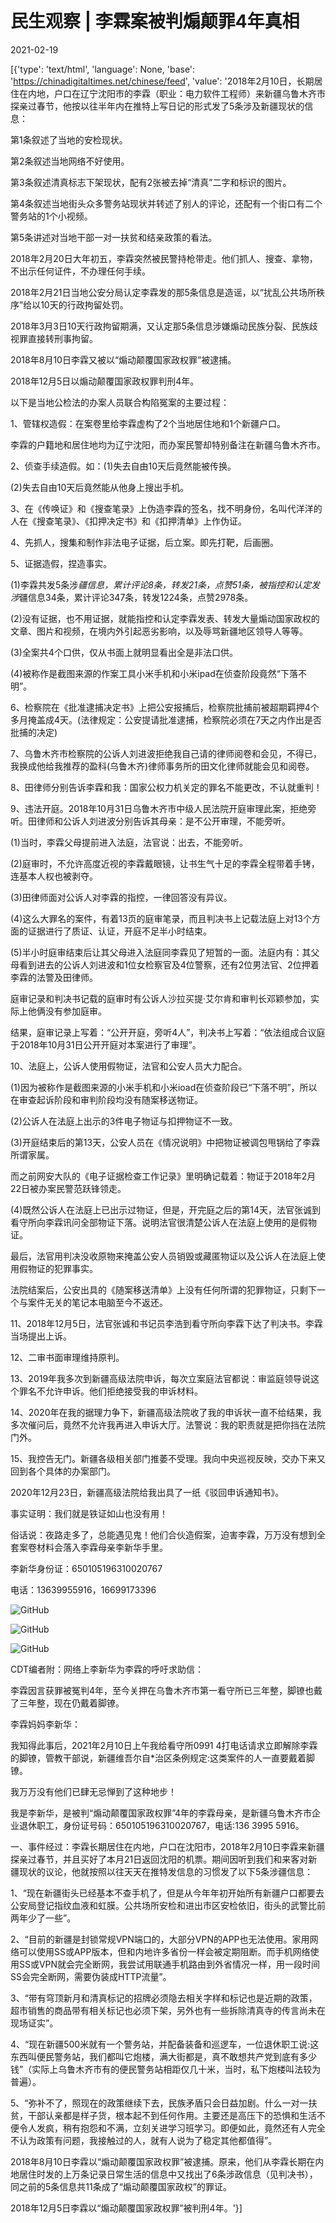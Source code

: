 # 民生观察 | 李霖案被判煽颠罪4年真相

2021-02-19

[{'type': 'text/html', 'language': None, 'base': 'https://chinadigitaltimes.net/chinese/feed', 'value': '2018年2月10日，长期居住在内地，户口在辽宁沈阳市的李霖（职业：电力软件工程师）来新疆乌鲁木齐市探亲过春节，他按以往半年内在推特上写日记的形式发了5条涉及新疆现状的信息：

第1条叙述了当地的安检现状。

第2条叙述当地网络不好使用。

第3条叙述清真标志下架现状，配有2张被去掉“清真”二字和标识的图片。

第4条叙述当地街头众多警务站现状并转述了别人的评论，还配有一个街口有二个警务站的1个小视频。

第5条讲述对当地干部一对一扶贫和结亲政策的看法。

2018年2月20日大年初五，李霖突然被民警持枪带走。他们抓人、搜查、拿物，不出示任何证件，不办理任何手续。

2018年2月21日当地公安分局认定李霖发的那5条信息是造谣，以“扰乱公共场所秩序”给以10天的行政拘留处罚。

2018年3月3日10天行政拘留期满，又认定那5条信息涉嫌煽动民族分裂、民族歧视罪直接转刑事拘留。

2018年8月10日李霖又被以“煽动颠覆国家政权罪”被逮捕。

2018年12月5日以煽动颠覆国家政权罪判刑4年。

以下是当地公检法的办案人员联合构陷冤案的主要过程：

1、管辖权造假：在案卷里给李霖虚构了2个当地居住地和1个新疆户口。

李霖的户籍地和居住地均为辽宁沈阳，而办案民警却特别备注在新疆乌鲁木齐市。

2、侦查手续造假。如：(1)失去自由10天后竟然能被传换。

(2)失去自由10天后竟然能从他身上搜出手机。

3、在《传唤证》和《搜查笔录》上伪造李霖的签名，找不明身份，名叫代洋洋的人在《搜查笔录》、《扣押决定书》和《扣押清单》上作伪证。

4、先抓人，搜集和制作非法电子证据，后立案。即先打靶，后画圈。

5、证据造假，捏造事实。

(1)李霖共发5条涉*疆信息，累计评论8条，转发21条，点赞51条，被指控和认定发涉*疆信息34条，累计评论347条，转发1224条，点赞2978条。

(2)没有证据，也不用证据，就能指控和认定李霖发表、转发大量煽动国家政权的文章、图片和视频，在境内外引起恶劣影响，以及辱骂新疆地区领导人等等。

(3)全案共4个口供，仅从书面上就明显看出全是非法口供。

(4)被称作是截图来源的作案工具小米手机和小米ipad在侦查阶段竟然“下落不明”。

6、检察院在《批准逮捕决定书》上把公安报捕后，检察院批捕前被超期羁押4个多月掩盖成4天。(法律规定：公安提请批准逮捕，检察院必须在7天之内作出是否批捕的决定)

7、乌鲁木齐市检察院的公诉人刘进波拒绝我自己请的律师阅卷和会见，不得已，我换成他给我推荐的盈科(乌鲁木齐)律师事务所的田文化律师就能会见和阅卷。

8、田律师分别告诉李霖和我：国家公权力机关定的罪名不能更改，不认就重判！

9、违法开庭。2018年10月31日乌鲁木齐市中级人民法院开庭审理此案，拒绝旁听。田律师和公诉人刘进波分别告诉其母亲：是不公开审理，不能旁听。

(1)当时，李霖父母提前进入法庭，法官说：出去，不能旁听。

(2)庭审时，不允许高度近视的李霖戴眼镜，让书生气十足的李霖全程带着手铐，连基本人权也被剥夺。

(3)田律师面对公诉人对李霖的指控，一律回答没有异议。

(4)这么大罪名的案件，有着13页的庭审笔录，而且判决书上记载法庭上对13个方面的证据进行了质证、认证，开庭不足半小时结束。

(5)半小时庭审结束后让其父母进入法庭同李霖见了短暂的一面。法庭内有：其父母看到进去的公诉人刘进波和1位女检察官及4位警察，还有2位男法官、2位押着李霖的法警及田律师。

庭审记录和判决书记载的庭审时有公诉人沙拉买提·艾尔肯和审判长邓颖参加，实际上他俩没有参加庭审。

结果，庭审记录上写着：“公开开庭，旁听4人”，判决书上写着：“依法组成合议庭于2018年10月31日公开开庭对本案进行了审理”。

10、法庭上，公诉人使用假物证，法官和公安人员大力配合。

(1)因为被称作是截图来源的小米手机和小米ioad在侦查阶段已“下落不明”，所以在审查起诉阶段和审判阶段均没有随案移送物证。

(2)公诉人在法庭上出示的3件电子物证与扣押物证不一致。

(3)开庭结束后的第13天，公安人员在《情况说明》中把物证被调包甩锅给了李霖所谓家属。

而之前网安大队的《电子证据检查工作记录》里明确记载着：物证于2018年2月22日被办案民警范跃锋领走。

(4)既然公诉人在法庭上已出示过物证，但是，开完庭之后的第14天，法官张诚到看守所向李霖讯问全部物证下落。说明法官很清楚公诉人在法庭上使用的是假物证。

最后，法官用判决没收原物来掩盖公安人员销毁或藏匿物证以及公诉人在法庭上使用假物证的犯罪事实。

法院结案后，公安出具的《随案移送清单》上没有任何所谓的犯罪物证，只剩下一个与案件无关的笔记本电脑至今不返还。

11、2018年12月5日，法官张诚和书记员李浩到看守所向李霖下达了判决书。李霖当场提出上诉。

12、二审书面审理维持原判。

13、2019年我多次到新疆高级法院申诉，每次立案庭法官都说：审监庭领导说这个罪名不允许申诉。他们拒绝接受我的申诉材料。

14、2020年在我的据理力争下，新疆高级法院收了我的申诉状一直不给结果，我多次催问后，竟然不允许我再进入申诉大厅。法警说：我的职责就是把你挡在法院门外。

15、我控告无门。新疆各级相关部门推萎不受理。我向中央巡视反映，交办下来又回到各个具体的办案部门。

2020年12月23日，新疆高级法院给我出具了一纸《驳回申诉通知书》。

事实证明：我们就是铁证如山也没有用！

俗话说：夜路走多了，总能遇见鬼！他们合伙造假案，迫害李霖，万万没有想到全套案卷材料会落入李霖母亲李新华手里。

李新华身份证：650105196310020767

电话：13639955916，16699173396

![GitHub](https://msguancha.com/uploads/allimg/210210/36-2102100JI9239.png)

![GitHub](https://msguancha.com/uploads/allimg/210210/36-2102100JTI05.png)

![GitHub](https://msguancha.com/uploads/allimg/210210/36-2102100J9504X.png)

CDT编者附：网络上李新华为李霖的呼吁求助信：

李霖因言获罪被冤判4年，至今关押在乌鲁木齐市第一看守所已三年整，脚镣也戴了三年整，现在仍戴着脚镣。

李霖妈妈李新华：

我知得此事后，2021年2月10日上午我给看守所0991 4打电话请求立即解除李霖的脚镣，管教干部说，新疆维吾尔自*治区条例规定:这类案件的人一直要戴着脚镣。

我万万没有他们已肆无忌惮到了这种地步！

我是李新华，是被判“煽动颠覆国家政权罪”4年的李霖母亲，是新疆乌鲁木齐市企业退休职工，身份证号码：650105196310020767，电话:136 3995 5916。

一、事件经过：李霖长期居住在内地，户口在沈阳市，2018年2月10日李霖来新疆探亲过春节，并且买好了本月21日返回沈阳的机票。期间因听到我们和来客对新疆现状的议论，他就按照以往天天在推特发信息的习惯发了以下5条涉疆信息：

1、“现在新疆街头已经基本不查手机了，但是从今年年初开始所有新疆户口都要去公安局登记指纹血液和虹膜。公共场所安检和进出市区安检依旧，街头的武警比前两年少了一些”。

2、“目前的新疆是封锁常规VPN端口的，大部分VPN的APP也无法使用。家用网络可以使用SS或APP版本，但和内地许多省份一样会被定期阻断。而手机网络使用SS或VPN就会完全断网，我尝试用联通手机路由到外省情况一样，用一段时间SS会完全断网，需要伪装成HTTP流量”。

3、“带有穹顶新月和清真标记的招牌必须隐去相关字样和标记也是近期的政策，超市销售的商品带有相关标记也必须下架，另外也有一些拆除清真寺的传言尚未在现场证实”。

4、“现在新疆500米就有一个警务站，并配备装备和巡逻车，一位退休职工说:这东西叫便民警务站，我们都叫它炮楼，满大街都是，真不敢想共产党到底有多少钱”（实际上乌鲁木齐市有的便民警务站相距仅几十米，当时，私下炮楼叫法较为普遍）。

5、“弥补不了，照现在的政策继续下去，民族矛盾只会日益加剧。什么一对一扶贫，干部认亲都是样子货，根本起不到任何作用。主要还是高压下的恐惧和生活不便令人发疯，稍有抱怨和不满，立刻关进学习班学习。即便如此，竟然还有人完全不认为政策有问题，我接触过的人，就有人说为了稳定其他都值得”。

2018年8月10日李霖以“煽动颠覆国家政权罪”被逮捕。原来，他们从李霖长期在内地居住时发的上万条记录日常生活的信息中又找出了6条涉政信息（见判决书），同之前的5条信息共11条成了“煽动颠覆国家政权”的罪证。

2018年12月5日李霖以“煽动颠覆国家政权罪”被判刑4年。'}]
